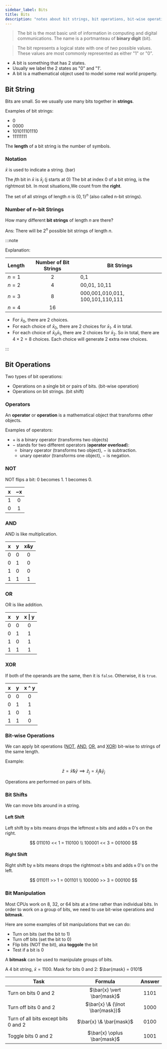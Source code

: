 ```yaml
---
sidebar_label: Bits
title: Bits
description: "notes about bit strings, bit operations, bit-wise operations, bit manipulation."
---
```


> The bit is the most basic unit of information in computing and digital communications. The name is a portmanteau of **binary digit** (bit).

> The bit represents a logical state with one of _two_ possible values. These values are most commonly represented as either "1" or "0".

- A bit is something that has 2 states.
- Usually we label the 2 states as "0" and "1'.
- A bit is a mathematical object used to model some real world property.

## Bit String

Bits are small. So we usually use many bits together in **strings**.

Examples of bit strings:

- 0
- 0000
- 101011101110
- 11111111

The **length** of a bit string is the number of symbols.

### Notation

$\bar{x}$ is used to indicate a string. (bar)

The *j*th bit in $\bar{x}$ is $\bar{x}_j$ (j starts at 0)
The bit at index 0 of a bit string, is the rightmost bit. In most situations,We count from the **right**.

The set of all strings of length $n$ is $\{0, 1\}^n$ (also called n-bit strings).

### Number of n-bit Strings

How many different **bit strings** of length $n$ are there?

Ans: There will be $2^n$ possible bit strings of length $n$.

:::note

Explanation:

| Length  | Number of Bit Strings | Bit Strings                      |
| ------- | :-------------------: | -------------------------------- |
| $n = 1$ |           2           | 0,1                              |
| $n = 2$ |           4           | 00,01, 10,11                     |
| $n = 3$ |           8           | 000,001,010,011, 100,101,110,111 |
| $n = 4$ |          16           |                                  |

- For $\bar{x}_0$, there are 2 choices.
- For each choice of $\bar{x}_0$, there are 2 choices for $\bar{x}_1$. 4 in total.
- For each choice of $\bar{x}_0\bar{x}_1$, there are 2 choices for $\bar{x}_2$. So in total, there are $4 \times 2 = 8$ choices. Each choice will generate 2 extra new choices.

:::

## Bit Operations

Two types of bit operations:

- Operations on a single bit or pairs of bits. (bit-wise operation)
- Operations on bit strings. (bit shift)

### Operators

An **operator** or **operation** is a mathematical object that transforms other objects.

Examples of operators:

- $+$ is a binary operator (transforms two objects)
- $-$ stands for two different operators (**operator overload**):
  - binary operator (transforms two object), $-$ is subtraction.
  - unary operator (transforms one object), $-$ is negation.

### NOT

NOT flips a bit: 0 becomes 1. 1 becomes 0.

|  x  | ~x  |
| :-: | :-: |
|  1  |  0  |
|  0  |  1  |

### AND

AND is like multiplication.

|  x  |  y  | x&y |
| :-: | :-: | :-: |
|  0  |  0  |  0  |
|  0  |  1  |  0  |
|  1  |  0  |  0  |
|  1  |  1  |  1  |

### OR

OR is like addition.

|  x  |  y  | x \| y |
| :-: | :-: | :----: |
|  0  |  0  |   0    |
|  0  |  1  |   1    |
|  1  |  0  |   1    |
|  1  |  1  |   1    |

### XOR

If both of the operands are the same, then it is `false`. Otherwise, it is `true`.

|  x  |  y  | x ^ y |
| :-: | :-: | :---: |
|  0  |  0  |   0   |
|  0  |  1  |   1   |
|  1  |  0  |   1   |
|  1  |  1  |   0   |

### Bit-wise Operations

We can apply bit operations ([NOT](#not), [AND](#and), [OR](#or), and [XOR](#xor)) bit-wise to strings of the same length.

Example:

$$
\bar{z} = \bar{x} \& \bar{y} \implies \bar{z}_j = \bar{x}_j \& \bar{y}_j
$$

Operations are performed on pairs of bits.

### Bit Shifts

We can move bits around in a string.

#### Left Shift

Left shift by `m` bits means drops the leftmost `m` bits and adds `m` 0's on the right.

$$
011010 << 1 = 110100 \\
100001 << 3 = 001000
$$

#### Right Shift

Right shift by `m` bits means drops the rightmost `m` bits and adds `m` 0's on the left.

$$
011011 >> 1 = 001101 \\
100000 >> 3 = 000100
$$

### Bit Manipulation

Most CPUs work on 8, 32, or 64 bits at a time rather than individual bits. In order to work on a group of bits, we need to use bit-wise operations and **bitmask**.

Here are some examples of bit manipulations that we can do:

- Turn on bits (set the bit to 1)
- Turn off bits (set the bit to 0)
- Flip bits (NOT the bit), aka **toggole** the bit
- Test if a bit is 0

A **bitmask** can be used to manipulate groups of bits.

A 4 bit string, $\bar{x} = 1100$. Mask for bits 0 and 2: $\bar{mask} = 0101$

| Task                                 |             Formula             | Answer |
| ------------------------------------ | :-----------------------------: | :----: |
| Turn on bits 0 and 2                 |   $\bar{x} \vert \bar{mask}$    |  1101  |
| Turn off bits 0 and 2                | $\bar{x} \& (\lnot \bar{mask})$ |  1000  |
| Turn of all bits except bits 0 and 2 |     $\bar{x} \& \bar{mask}$     |  0100  |
| Toggle bits 0 and 2                  |   $\bar{x} \oplus \bar{mask}$   |  1001  |
